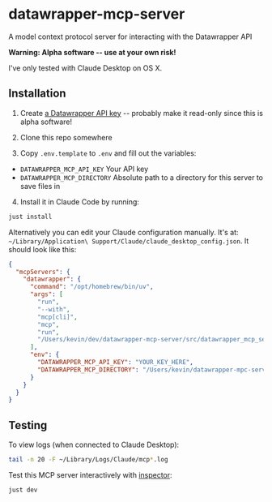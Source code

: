# datawrapper-mcp-server

A model context protocol server for interacting with the Datawrapper API

**Warning: Alpha software -- use at your own risk!**

I've only tested with Claude Desktop on OS X.

## Installation

1. Create [a Datawrapper API key](https://app.datawrapper.de/account/api-tokens) -- probably make it read-only since this is alpha software!

2. Clone this repo somewhere

3. Copy `.env.template` to `.env` and fill out the variables:

- `DATAWRAPPER_MCP_API_KEY` Your API key
- `DATAWRAPPER_MCP_DIRECTORY` Absolute path to a directory for this server to save files in

4. Install it in Claude Code by running:

```bash
just install
```

Alternatively you can edit your Claude configuration manually. It's at: `~/Library/Application\ Support/Claude/claude_desktop_config.json`. It should look like this:

```json
{
  "mcpServers": {
    "datawrapper": {
      "command": "/opt/homebrew/bin/uv",
      "args": [
        "run",
        "--with",
        "mcp[cli]",
        "mcp",
        "run",
        "/Users/kevin/dev/datawrapper-mcp-server/src/datawrapper_mcp_server/server.py"
      ],
      "env": {
        "DATAWRAPPER_MCP_API_KEY": "YOUR_KEY_HERE",
        "DATAWRAPPER_MCP_DIRECTORY": "/Users/kevin/datawrapper-mpc-server-files"
      }
    }
  }
}
```

## Testing

To view logs (when connected to Claude Desktop):

```bash
tail -n 20 -F ~/Library/Logs/Claude/mcp*.log
```

Test this MCP server interactively with [inspector](https://github.com/modelcontextprotocol/inspector):

```bash
just dev
```

